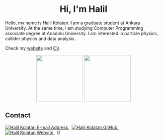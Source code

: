 <h1 align="center">Hi, I'm Halil</h1>

Hello, my name is Halil Kolatan. I am a graduate student at Ankara University. At the same time, I am studying Computer Programming associate degree at Anadolu University. I am interested in particle physics, collider physics and data analysis. 

Check my [website](https://hkolatan.github.io) and [CV]().


<p align="center">
      <img height="150em"  src="https://github-readme-stats.vercel.app/api?username=hkolatan&theme=algolia&show_icons=true&count_private=true"/>
      <img height="150em" src="https://github-readme-stats-eight-theta.vercel.app/api/top-langs/?username=hkolatan&layout=compact&langs_count=8&theme=algolia"/>



## Contact

<div align="left">
  <a href="mailto:halilkolatan@pm.me" target="_blank" rel="noreferrer"> <img alt="Halil Kolatan E-mail Address" src="https://img.shields.io/badge/ProtonMail-8B89CC?style=for-the-badge&logo=protonmail&logoColor=white" /> </a>
  &nbsp;
  <a href="https://github.com/hkolatan" target="_blank" rel="noreferrer"> <img alt="Halil Kolatan GitHub" src="https://img.shields.io/badge/GitHub-100000?style=for-the-badge&logo=github&logoColor=white" /> </a>
  &nbsp;
  <a href="https://hkolatan.github.io" target="_blank" rel="noreferrer"> <img alt="Halil Kolatan Website" src="https://img.shields.io/badge/website-000000?style=for-the-badge&logo=About.me&logoColor=white" /> </a>
   &nbsp;
 <a itemprop="sameAs" content="https://orcid.org/0000-0002-1684-9602" href="https://orcid.org/0000-0002-1684-9602" target="orcid.widget" rel="noopener noreferrer" style="vertical-align:top;"><img src="https://orcid.org/sites/default/files/images/orcid_32x32.png" style="width:1em;margin-right:.5em;" alt="ORCID iD icon"></a>
 

<!--
**hkolatan/hkolatan** is a ✨ _special_ ✨ repository because its `README.md` (this file) appears on your GitHub profile.
